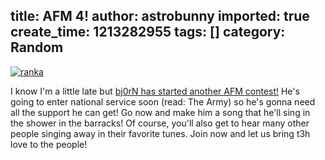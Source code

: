 title: AFM 4!
author: astrobunny
imported: true
create_time: 1213282955
tags: []
category: Random
---
 [![](wp-uploads/2008/06/ranka-500x281.jpg "ranka")](/images/wp-uploads/2008/06/ranka.jpg)  
  
I know I'm a little late but [bj0rN has started another AFM contest!](http://bj0rn.animeblogger.net/2008/05/28/afm-4-a-new-chapter/) He's going to enter national service soon (read: The Army) so he's gonna need all the support he can get! Go now and make him a song that he'll sing in the shower in the barracks! Of course, you'll also get to hear many other people singing away in their favorite tunes. Join now and let us bring t3h love to the people!